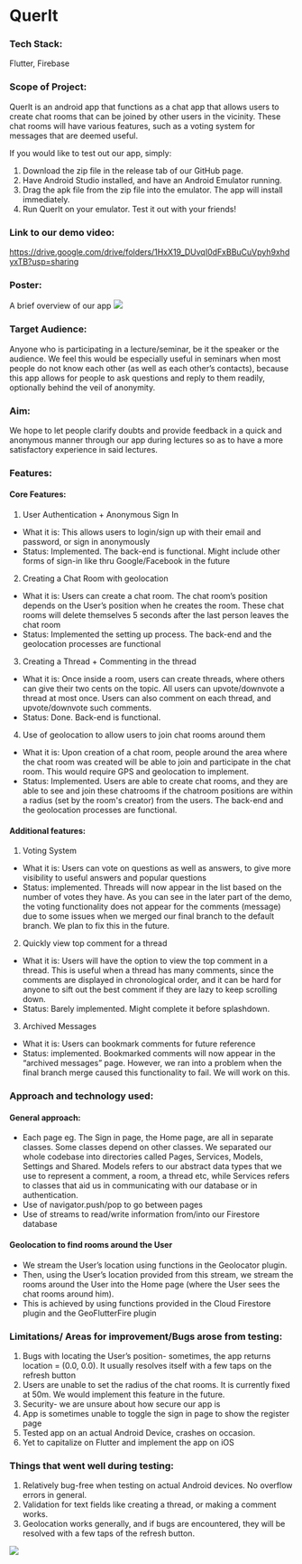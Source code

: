 # QuerIt

### Tech Stack:
Flutter, Firebase

### Scope of Project:
QuerIt is an android app that functions as a chat app that allows users to create chat rooms that can be joined by other users in the vicinity. These chat rooms will have various features, such as a voting system for messages that are deemed useful.

If you would like to test out our app, simply: 
1. Download the zip file in the release tab of our GitHub page. 
2. Have Android Studio installed, and have an Android Emulator running. 
3. Drag the apk file from the zip file into the emulator. The app will install immediately.
4. Run QuerIt on your emulator. Test it out with your friends!

### Link to our demo video:
https://drive.google.com/drive/folders/1HxX19_DUvqI0dFxBBuCuVpyh9xhdyxTB?usp=sharing

### Poster:
A brief overview of our app
![](/images/poster_querit.PNG)



### Target Audience:
Anyone who is participating in a lecture/seminar, be it the speaker or the audience. We feel this would be especially useful in seminars when most people do not know each other (as well as each other’s contacts), because this app allows for people to ask questions and reply to them readily, optionally behind the veil of anonymity.

### Aim:
We hope to let people clarify doubts and provide feedback in a quick and anonymous manner through our app during lectures so as to have a more satisfactory experience in said lectures.

### Features:

#### Core Features:

1. User Authentication + Anonymous Sign In

* What it is: This allows users to login/sign up with their email and password, or sign in anonymously
* Status: Implemented. The back-end is functional. Might include other forms of sign-in like thru Google/Facebook in the future

2. Creating a Chat Room with geolocation

* What it is: Users can create a chat room. The chat room’s position depends on the User’s position when he creates the room. These chat rooms will delete themselves 5 seconds after the last person leaves the chat room
* Status: Implemented the setting up process. The back-end and the geolocation processes are functional
 
3. Creating a Thread + Commenting in the thread

* What it is: Once inside a room, users can create threads, where others can give their two cents on the topic. All users can upvote/downvote a thread at most once. Users can also comment on each thread, and upvote/downvote such comments.
* Status: Done. Back-end is functional. 

4. Use of geolocation to allow users to join chat rooms around them

* What it is: Upon creation of a chat room, people around the area where the chat room was created will be able to join and participate in the chat room. This would require GPS and geolocation to implement.
* Status: Implemented. Users are able to create chat rooms, and they are able to see and join these chatrooms if the chatroom positions are within a radius (set by the room's creator) from the users. The back-end and the geolocation processes are functional.

#### Additional features:

1. Voting System 

* What it is: Users can vote on questions as well as answers, to give more visibility to useful answers and popular questions
* Status: implemented. Threads will now appear in the list based on the number of votes they have. As you can see in the later part of the demo, the voting functionality does not appear for the comments (message) due to some issues when we merged our final branch to the default branch. We plan to fix this in the future.

2. Quickly view top comment for a thread

* What it is: Users will have the option to view the top comment in a thread. This is useful when a thread has many comments, since the comments are displayed in chronological order, and it can be hard for anyone to sift out the best comment if they are lazy to keep scrolling down.
* Status: Barely implemented. Might complete it before splashdown.

3. Archived Messages

* What it is: Users can bookmark comments for future reference
* Status: implemented. Bookmarked comments will now appear in the “archived messages” page. However, we ran into a problem when the final branch merge caused this functionality to fail. We will work on this.
    
### Approach and technology used:

#### General approach:

* Each page eg. The Sign in page, the Home page, are all in separate classes. Some classes depend on other classes. We separated our whole codebase into directories called Pages, Services, Models, Settings and Shared. Models refers to our abstract data types that we use to represent a comment, a room, a thread etc, while Services refers to classes that aid us in communicating with our database or in authentication.
* Use of navigator.push/pop to go between pages
* Use of streams to read/write information from/into our Firestore database

#### Geolocation to find rooms around the User

* We stream the User’s location using functions in the Geolocator plugin. 
* Then, using the User’s location provided from this stream, we stream the rooms around the User into the Home page (where the User sees the chat rooms around him). 
* This is achieved by using functions provided in the Cloud Firestore plugin and the GeoFlutterFire plugin


### Limitations/ Areas for improvement/Bugs arose from testing:

1. Bugs with locating the User’s position- sometimes, the app returns location = (0.0, 0.0). It usually resolves itself with a few taps on the refresh button
2. Users are unable to set the radius of the chat rooms. It is currently fixed at 50m. We would implement this feature in the future.
3. Security- we are unsure about how secure our app is
4. App is sometimes unable to toggle the sign in page to show the register page
5. Tested app on an actual Android Device, crashes on occasion.
6. Yet to capitalize on Flutter and implement the app on iOS
    
### Things that went well during testing:

1. Relatively bug-free when testing on actual Android devices. No overflow errors in general.
2. Validation for text fields like creating a thread, or making a comment works.
3. Geolocation works generally, and if bugs are encountered, they will be resolved with a few taps of the refresh button.


![](/images/joven_cert.PNG)
